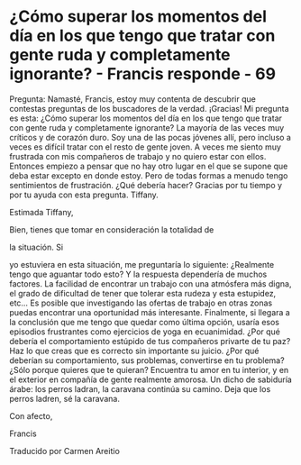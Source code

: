 # ¿Cómo superar los momentos del día en los que tengo que tratar con gente ruda y completamente ignorante? - Francis responde - 69

Pregunta: Namasté, Francis, estoy muy contenta de descubrir que contestas preguntas de los buscadores de la verdad. ¡Gracias! Mi pregunta es esta: ¿Cómo superar los momentos del día en los que tengo que tratar con gente ruda y completamente ignorante? La mayoría de las veces muy críticos y de corazón duro. Soy una de las pocas jóvenes allí, pero incluso a veces es difícil tratar con el resto de gente joven. A veces me siento muy frustrada con mis compañeros de trabajo y no quiero estar con ellos. Entonces empiezo a pensar que no hay otro lugar en el que se supone que deba estar excepto en donde estoy. Pero de todas formas a menudo tengo sentimientos de frustración. ¿Qué debería hacer? Gracias por tu tiempo y por tu ayuda con esta pregunta. Tiffany.

Estimada Tiffany,

Bien, tienes que tomar en consideración la totalidad de

la situación. Si

yo estuviera en esta situación, me preguntaría lo siguiente: ¿Realmente tengo que aguantar todo esto? Y la respuesta dependería de muchos factores. La facilidad de encontrar un trabajo con una atmósfera más digna, el grado de dificultad de tener que tolerar esta rudeza y esta estupidez, etc… Es posible que investigando las ofertas de trabajo en otras zonas puedas encontrar una oportunidad más interesante. Finalmente, si llegara a la conclusión que me tengo que quedar como última opción, usaría esos episodios frustrantes como ejercicios de yoga en ecuanimidad. ¿Por qué debería el comportamiento estúpido de tus compañeros privarte de tu paz? Haz lo que creas que es correcto sin importante su juicio. ¿Por qué deberían su comportamiento, sus problemas, convertirse en tu problema? ¿Sólo porque quieres que te quieran? Encuentra tu amor en tu interior, y en el exterior en compañía de gente realmente amorosa. Un dicho de sabiduría árabe: los perros ladran, la caravana continúa su camino. Deja que los perros ladren, sé la caravana.

Con afecto,

Francis

Traducido por Carmen Areitio

